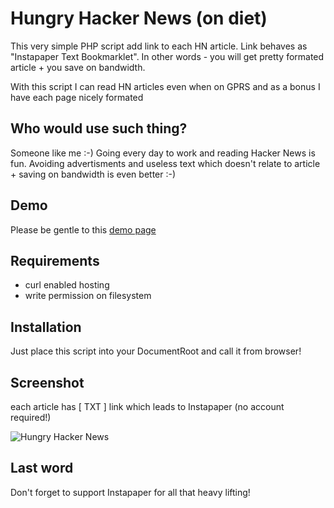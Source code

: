 Hungry Hacker News (on diet)
=================

This very simple PHP script add link to each HN article. Link behaves as "Instapaper Text Bookmarklet". In other words - you will get pretty formated article + you save on bandwidth.

With this script I can read HN articles even when on GPRS and as a bonus I have each page nicely formated

## Who would use such thing?

Someone like me :-) Going every day to work and reading Hacker News is fun. Avoiding advertisments and useless text which doesn't relate to article + saving on bandwidth is even better :-)

## Demo

Please be gentle to this [demo page](http://www.svatba.at/hn.php)

## Requirements
* curl enabled hosting
* write permission on filesystem

## Installation

Just place this script into your DocumentRoot and call it from browser!

## Screenshot

each article has [ TXT ] link which leads to Instapaper (no account required!)

![Hungry Hacker News](http://svatba.at/hn.png)

## Last word

Don't forget to support Instapaper for all that heavy lifting!
